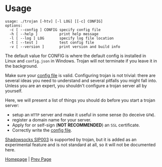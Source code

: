 # Usage

```
usage: ./trojan [-htv] [-l LOG] [[-c] CONFIG]
options:
  -c [ --config ] CONFIG specify config file
  -h [ --help ]          print help message
  -l [ --log ] LOG       specify log file location
  -t [ --test ]          test config file
  -v [ --version ]       print version and build info
```

The default value for CONFIG is where the default config is installed in Linux and `config.json` in Windows. Trojan will not terminate if you leave it in the background.

Make sure your [config file](config) is valid. Configuring trojan is not trivial: there are several ideas you need to understand and several pitfalls you might fall into. Unless you are an expert, you shouldn't configure a trojan server all by yourself.

Here, we will present a list of things you should do before you start a trojan server:

- setup an `HTTP` server and make it useful in some sense (to deceive `GFW`).
- register a domain name for your server.
- Apply for or self-sign (**NOT RECOMMENDED**) an `SSL` certificate.
- Correctly write the [config file](config).

[Shadowsocks SIP003](https://shadowsocks.org/en/spec/Plugin.html) is supported by trojan, but it is added as an experimental feature and is not standard at all, so it will not be documented here.

[Homepage](.) | [Prev Page](build)
